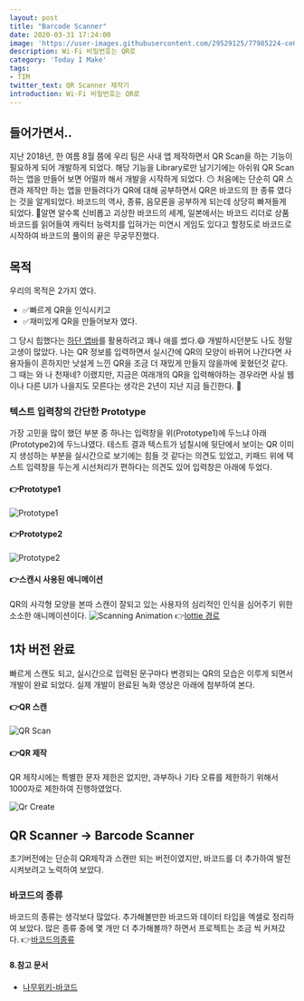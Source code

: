 ```yaml
---
layout: post
title: "Barcode Scanner"
date: 2020-03-31 17:24:00
image: 'https://user-images.githubusercontent.com/29529125/77985224-ce0fb280-734e-11ea-9807-9eaa2bd8bb2e.png'
description: Wi-Fi 비밀번호는 QR로
category: 'Today I Make'
tags:
- TIM
twitter_text: QR Scanner 제작기
introduction: Wi-Fi 비밀번호는 QR로
---
```


## 들어가면서..
지난 2018년, 한 여름 8월 쯤에 우리 팀은 사내 앱 제작하면서 QR Scan을 하는 기능이 필요하게 되어 개발하게 되었다. 해당 기능을 Library로만 남기기에는 아쉬워 QR Scan 하는 앱을 만들어 보면 어떨까 해서 개발을 시작하게 되었다. 😶
처음에는 단순히 QR 스캔과 제작만 하는 앱을 만들려다가 QR에 대해 공부하면서 QR은 바코드의 한 종류 였다는 것을 알게되었다. 바코드의 역사, 종류, 음모론을 공부하게 되는데 상당히 빠져들게 되었다. 🤖알면 알수록 신비롭고 괴상한 바코드의 세계, 일본에서는 바코드 리더로 상품 바코드를 읽어들여 캐릭터 능력치를 입혀가는 미연시 게임도 있다고 할정도로 바코드로 시작하여 바코드의 풀이의 끝은 무궁무진했다. 

## 목적
우리의 목적은 2가지 였다.
- ✅빠르게 QR을 인식시키고 
- ✅재미있게 QR을 만들어보자 였다.

그 당시 힙했다는 [하단 앱바](https://material.io/components/app-bars-bottom/#anatomy)를 활용하려고 꽤나 애를 썼다.😄 개발하시던분도 나도 정말 고생이 많았다. 나는 QR 정보를 입력하면서 실시간에 QR의 모양이 바뀌어 나간다면 사용자들이 흔하지만 낫설게 느낀 QR을 조금 더 재밌게 만들지 않을까에 꽂혔던것 같다.
그 때는 와 나 천재네? 이랬지만, 지금은 여래개의 QR을 입력해야하는 경우라면 사실 웹이나 다른 UI가 나을지도 모른다는 생각은 2년이 지난 지금 들긴한다. 🤡

### 텍스트 입력창의 간단한 Prototype
가장 고민을 많이 했던 부분 중 하나는 입력창을 위(Prototype1)에 두느냐 아래(Prototype2)에 두느냐였다. 테스트 결과 텍스트가 넘칠시에 뒷단에서 보이는 QR 이미지 생성하는 부분을 실시간으로 보기에는 힘들 것 같다는 의견도 있었고, 키패드 위에 텍스트 입력창을 두는게 시선처리가 편하다는 의견도 있어 입력창은 아래에 두었다.

#### 👉Prototype1 
![Prototype1](https://user-images.githubusercontent.com/29529125/77986816-00231380-7353-11ea-83c8-47a591ec18d2.gif)

#### 👉Prototype2
![Prototype2](https://user-images.githubusercontent.com/29529125/77986163-63ac4180-7351-11ea-93fc-ca484fe5d82c.gif)

#### 👉스캔시 사용된 애니메이션 
QR의 사각형 모양을 본따 스캔이 잘되고 있는 사용자의 심리적인 인식을 심어주기 위한 소소한 애니메이션이다.
![Scanning Animation](https://user-images.githubusercontent.com/29529125/77987124-ec2be180-7353-11ea-97c4-a6fbae1284a5.gif)
👉[lottie 경로](https://lottiefiles.com/18169-simple-scan-animation)


## 1차 버전 완료
빠르게 스캔도 되고, 실시간으로 입력된 문구마다 변경되는 QR의 모습은 이루게 되면서 개발이 완료 되었다. 
실제 개발이 완료된 녹화 영상은 아래에 첨부하여 본다.

#### 👉QR 스캔
![QR Scan](https://user-images.githubusercontent.com/29529125/77983272-86d2f300-7349-11ea-8fa3-9ac7868f25ab.gif)

#### 👉QR 제작
QR 제작시에는 특별한 문자 제한은 없지만, 과부하나 기타 오류를 제한하기 위해서 1000자로 제한하여 진행하였었다.

![Qr Create](https://user-images.githubusercontent.com/29529125/77982474-63a74400-7347-11ea-957b-bcd08cb808a2.gif)


## QR Scanner -> Barcode Scanner 
초기버전에는 단순히 QR제작과 스캔만 되는 버전이였지만, 바코드를 더 추가하여 발전시켜보려고 노력하여 보았다. 

### 바코드의 종류 
바코드의 종류는 생각보다 많았다. 추가해볼만한 바코드와 데이터 타입을 엑셀로 정리하여 보았다. 많은 종류 중에 몇 개만 더 추가해볼까? 하면서 프로젝트는 조금 씩 커져갔다.
👉[바코드의종류](https://docs.google.com/spreadsheets/d/12QsEy9Q259WckKjOmFr9uuO6wFndcBunB7rJhQDl1ak/edit?usp=sharing)




#### 8.참고 문서 
- [나무위키-바코드](https://namu.wiki/w/%EB%B0%94%EC%BD%94%EB%93%9C)
